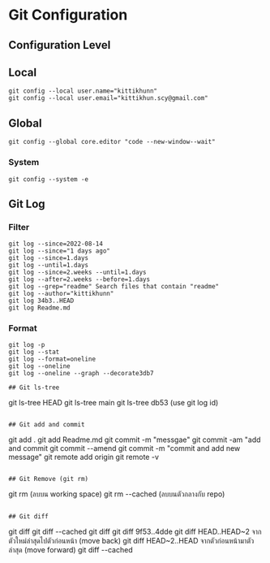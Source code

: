 # Git Configuration
## Configuration Level

## Local
```
git config --local user.name="kittikhunn"
git config --local user.email="kittikhun.scy@gmail.com"
```

## Global
```
git config --global core.editor "code --new-window--wait"
```

### System
```
git config --system -e
```

## Git Log
### Filter
```
git log --since=2022-08-14
git log --since="1 days ago"
git log --since=1.days
git log --until=1.days
git log --since=2.weeks --until=1.days
git log --after=2.weeks --before=1.days
git log --grep="readme" Search files that contain "readme"
git log --author="kittikhunn"
git log 34b3..HEAD
git log Readme.md
```

### Format
```
git log -p
git log --stat
git log --format=oneline
git log --oneline
git log --oneline --graph --decorate3db7

## Git ls-tree
```
git ls-tree HEAD
git ls-tree main
git ls-tree db53 (use git log id)
```

## Git add and commit
```
git add .
git add Readme.md
git commit -m "messgae"
git commit -am "add and commit
git commit --amend
git commit -m "commit and add new message"
git remote add origin <URL of remote repository>
git remote -v
```

## Git Remove (git rm)
```
git rm <filename> (ลบบน working space)
git rm --cached <filename> (ลบบนตัวกลางกับ repo)
```

## Git diff
```
git diff
git diff --cached
git diff
git diff 9f53..4dde
git diff HEAD..HEAD~2 จากตัวใหม่ล่าสุดไปตัวก่อนหน้า (move back)
git diff HEAD~2..HEAD จากตัวก่อนหน้ามาตัวล่าสุด (move forward)
git diff --cached
